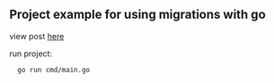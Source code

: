 ## Project example for using migrations with go

view post [here](https://wiliamvj.github.io/posts/migrations-golang/)

run project:
```bash
  go run cmd/main.go
```

